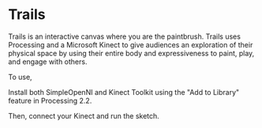 # Trails

Trails is an interactive canvas where you are the paintbrush. Trails uses Processing and a Microsoft Kinect to give audiences an exploration of their physical space by using their entire body and expressiveness to paint, play, and engage with others.

To use,

Install both SimpleOpenNI and Kinect Toolkit using the "Add to Library" feature in Processing 2.2.

Then, connect your Kinect and run the sketch.
